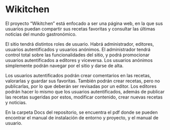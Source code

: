 # Wikitchen

El proyecto “Wikitchen” está enfocado a ser una página web, en la que sus 
usuarios puedan compartir sus recetas favoritas y consultar las últimas noticias del 
mundo gastronómico. 

El sitio tendrá distintos roles de usuario. Habrá administrador, editores, usuarios 
autentificados y usuarios anónimos. 
El administrador tendrá control total sobre las funcionalidades del sitio, y podrá 
promocionar usuarios autentificados a editores y viceversa. 
Los usuarios anónimos simplemente podrán navegar por el sitio y darse de alta. 

Los usuarios autentificados podrán crear comentarios en las recetas, valorarlas y 
guardar sus favoritas. También podrán crear recetas, pero no publicarlas, por lo 
que deberán ser revisadas por un editor. 
Los editores podrán hacer lo mismo que los usuarios autentificados, además de 
publicar las recetas sugeridas por estos, modificar contenido, crear nuevas recetas 
y noticias.

En la carpeta Docs del repositorio, se encuentra el pdf donde se pueden encontrar 
el manual de instalación de entorno y proyecto, y el manual de usuario.
